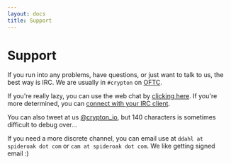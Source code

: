 ```yaml
---
layout: docs
title: Support
---
```


# Support

If you run into any problems, have questions, or just want to talk to us, the best way is IRC. We are usually in `#crypton` on [OFTC](http://www.oftc.net/).

If you're really lazy, you can use the web chat by [clicking here](http://webchat.oftc.net/?channels=%23crypton). If you're more determined, you can [connect with your IRC client](http://www.oftc.net/).

You can also tweet at us [@crypton_io](https://twitter.com/crypton_io), but 140 characters is sometimes difficult to debug over...

If you need a more discrete channel, you can email use at `ddahl at spideroak dot com` or `cam at spideroak dot com`. We like getting signed email :)
